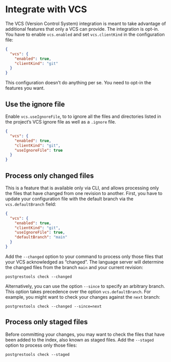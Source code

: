 # Integrate with VCS

The VCS (Version Control System) integration is meant to take advantage of additional features that only a VCS can provide. The integration is opt-in. You have to enable `vcs.enabled` and set `vcs.clientKind` in the configuration file:


```json
{
  "vcs": {
    "enabled": true,
    "clientKind": "git"
  }
}
```

This configuration doesn’t do anything per se. You need to opt-in the features you want.

## Use the ignore file

Enable `vcs.useIgnoreFile`, to to ignore all the files and directories listed in the project’s VCS ignore file as well as a `.ignore` file.


```json
{
  "vcs": {
    "enabled": true,
    "clientKind": "git",
    "useIgnoreFile": true
  }
}
```

## Process only changed files

This is a feature that is available only via CLI, and allows processing only the files that have changed from one revision to another.
First, you have to update your configuration file with the default branch via the `vcs.defaultBranch` field:

```json
{
  "vcs": {
    "enabled": true,
    "clientKind": "git",
    "useIgnoreFile": true,
    "defaultBranch": "main"
  }
}
```

Add the `--changed` option to your command to process only those files that your VCS acknowledged as “changed”. The language server will determine the changed files from the branch `main` and your current revision:

```shell
postgrestools check --changed
```

Alternatively, you can use the option `--since` to specify an arbitrary branch. This option takes precedence over the option `vcs.defaultBranch`. For example, you might want to check your changes against the `next` branch:

```shell
postgrestools check --changed --since=next
```

## Process only staged files

Before committing your changes, you may want to check the files that have been added to the index, also known as staged files. Add the `--staged` option to process only those files:

```shell
postgrestools check --staged
```

